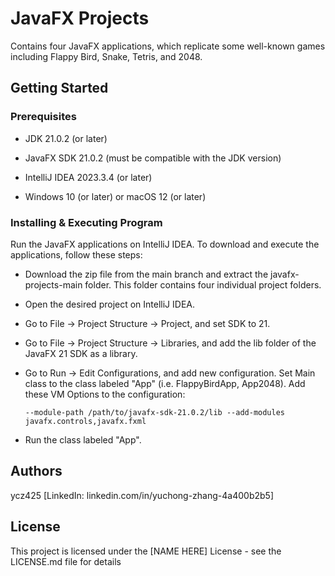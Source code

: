# JavaFX Projects

Contains four JavaFX applications, which replicate some well-known games including Flappy Bird, Snake, Tetris, and 2048. 

## Getting Started

### Prerequisites

* JDK 21.0.2 (or later)
  
* JavaFX SDK 21.0.2 (must be compatible with the JDK version)
  
* IntelliJ IDEA 2023.3.4 (or later)
  
* Windows 10 (or later) or macOS 12 (or later)

### Installing & Executing Program

Run the JavaFX applications on IntelliJ IDEA. To download and execute the applications, follow these steps:

* Download the zip file from the main branch and extract the javafx-projects-main folder. This folder contains four individual project folders.
  
* Open the desired project on IntelliJ IDEA.
  
* Go to File -> Project Structure -> Project, and set SDK to 21.
  
* Go to File -> Project Structure -> Libraries, and add the lib folder of the JavaFX 21 SDK as a library.
  
* Go to Run -> Edit Configurations, and add new configuration. Set Main class to the class labeled "App" (i.e. FlappyBirdApp, App2048). Add these VM Options to the configuration:
  
  ```
  --module-path /path/to/javafx-sdk-21.0.2/lib --add-modules javafx.controls,javafx.fxml
  ```
  
* Run the class labeled "App".

## Authors

ycz425 [LinkedIn: linkedin.com/in/yuchong-zhang-4a400b2b5]

## License

This project is licensed under the [NAME HERE] License - see the LICENSE.md file for details
